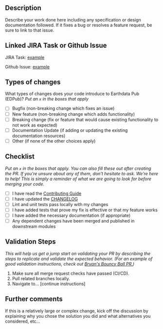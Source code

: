 ## Description

Describe your work done here including any specification or design documentation followed. 
If it fixes a bug or resolves a feature request, be sure to link to that issue.

## Linked JIRA Task or Github Issue

JIRA Task: [example](link_here)

Github Issue: [example](link_here)

## Types of changes

What types of changes does your code introduce to Earthdata Pub (EDPub)?
_Put an `x` in the boxes that apply_

- [ ] Bugfix (non-breaking change which fixes an issue)
- [ ] New feature (non-breaking change which adds functionality)
- [ ] Breaking change (fix or feature that would cause existing functionality to not work as expected)
- [ ] Documentation Update (if adding or updating the existing documentation resources)
- [ ] Other (if none of the other choices apply)

## Checklist

_Put an `x` in the boxes that apply. You can also fill these out after creating the PR. If you're unsure about any of them, don't hesitate to ask. We're here to help! This is simply a reminder of what we are going to look for before merging your code._

- [ ] I have read the [Contributing Guide](https://github.com/eosdis-nasa/earthdata-pub/blob/main/CONTRIBUTING.md)
- [ ] I have updated the [CHANGELOG](https://github.com/eosdis-nasa/earthdata-pub/blob/main/CHANGELOG.md)
- [ ] Lint and unit tests pass locally with my changes
- [ ] I have added tests that prove my fix is effective or that my feature works
- [ ] I have added the necessary documentation (if appropriate)
- [ ] Any dependent changes have been merged and published in downstream modules

## Validation Steps

_This will help us get a jump start on validating your PR by describing the steps to replicate
and validate the expected behavior. (For an example of good validation instructions, check out [Bryan's Bouncy Ball PR.](https://github.com/sparkbox/bouncy-ball/pull/56#issue-192153701))_

1. Make sure all merge request checks have passed (CI/CD).
2. Pull related branches locally.
3. Navigate to... [continue instructions]



## Further comments

If this is a relatively large or complex change, kick off the discussion by explaining why you chose the solution you did and what alternatives you considered, etc...